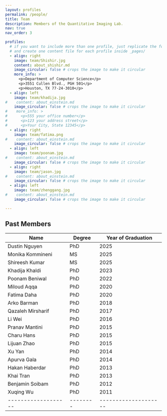 ```yaml
---
layout: profiles
permalink: /people/
title: Team
description: Members of the Quantitative Imaging Lab.
nav: true
nav_order: 3

profiles:
  # if you want to include more than one profile, just replicate the following block
  # and create one content file for each profile inside _pages/
  - align: right
    image: team/Shishir.jpg
    content: about_shishir.md
    image_circular: false # crops the image to make it circular
    more_info: >
      <p>Department of Computer Science</p>
      <p>3551 Cullen Blvd., PGH 501</p>
      <p>Houston, TX 77-24-3010</p>
  - align: left
    image: team/khadija.jpg
#    content: about_einstein.md
    image_circular: false # crops the image to make it circular
#    more_info: >
#      <p>555 your office number</p>
#      <p>123 your address street</p>
#      <p>Your City, State 12345</p>
  - align: right
    image: team/fatima.png
#    content: about_einstein.md
    image_circular: false # crops the image to make it circular
  - align: left
    image: team/poonam.jpg
#    content: about_einstein.md
    image_circular: false # crops the image to make it circular
  - align: right
    image: team/jason.jpg
#    content: about_einstein.md
    image_circular: false # crops the image to make it circular
  - align: left
    image: team/zhenggang.jpg
#    content: about_einstein.md
    image_circular: false # crops the image to make it circular

---
```

>
## Past Members
| Name              | Degree | Year of Graduation |
|-------------------|--------|--------------------|
| Dustin Nguyen     | PhD    | 2025               |
| Monika Kommineni  | MS     | 2025               |
| Shireesh Kumar    | MS     | 2025               |
| Khadija Khaldi    | PhD    | 2023               |
| Poonam Beniwal    | PhD    | 2022               |
| Miloud Aqqa       | PhD    | 2020               |
| Fatima Daha       | PhD    | 2020               |
| Arko Barman       | PhD    | 2018               |
| Qazaleh Mirsharif | PhD    | 2017               |
| Li Wei            | PhD    | 2016               |
| Pranav Mantini    | PhD    | 2015               |
| Charu Hans        | PhD    | 2015               |
| Lijuan Zhao       | PhD    | 2015               |
| Xu Yan            | PhD    | 2014               |
| Apurva Gala       | PhD    | 2014               |
| Hakan Haberdar    | PhD    | 2013               |
| Khai Tran         | PhD    | 2013               |
| Benjamin Soibam   | PhD    | 2012               |
| Xuqing Wu         | PhD    | 2011               |
|-------------------|--------|--------------------|